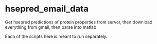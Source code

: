 hsepred_email_data
==================

Get hsepred predictions of protein properties from server, then download everything from gmail, then parse into matlab

Each of the scripts here is meant to run separately.
